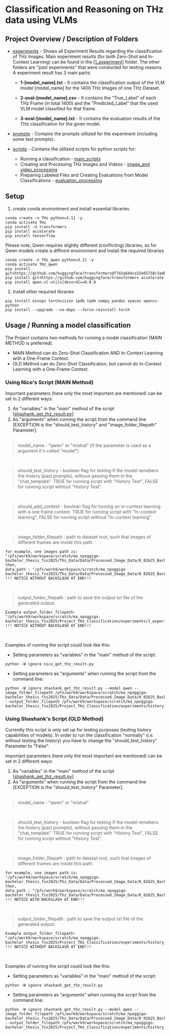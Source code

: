# Classification and Reasoning on THz data using VLMs

## Project Overview / Description of Folders
* [experiments](https://github.com/Nicolas-Poggi/Project_THz_Classification/tree/main/experiments) - Shows all Experiment Results regarding the classification of THz Images. Main experiment results (for both Zero-Shot and In-Context Learning) can be found in the [[1_experiment](https://github.com/Nicolas-Poggi/Project_THz_Classification/tree/main/experiments/1_experiment)] folder. The other folders are "past experiments" that were conducted for testing reasons. A experiment result has 3 main parts:
  * **1-[model_name].txt** - It contains the classification output of the VLM model [model_name] for the 1400 THz Images of one THz Dataset.

  * **2-eval-[model_name].csv** - It  contains the "True_Label" of each THz Frame (in total 1400) and the "Predicted_Label" that the used VLM model classified for that frame.

  * **3-eval-[model_name].txt** - It contains the evaluation results of the THz classification for the given model.  

* [prompts](https://github.com/Nicolas-Poggi/Project_THz_Classification/tree/main/prompts) - Contains the prompts utilized for the experiment (including some test prompts).
  
* [scripts](https://github.com/Nicolas-Poggi/Project_THz_Classification/tree/main/scripts) - Contains the utilized scripts for python scripts for:
  * Running a classification - [main_scripts](https://github.com/Nicolas-Poggi/Project_THz_Classification/tree/main/scripts/main_scripts)
  * Creating and Processing THz Images and Videos - [image_and video_processing](https://github.com/Nicolas-Poggi/Project_THz_Classification/tree/main/scripts/image_and_video_processing)
  * Preparing Labeled Files and Creating Evaluations from Model Classifications  - [evaluation_processing](https://github.com/Nicolas-Poggi/Project_THz_Classification/tree/main/scripts/evaluation_processing)


## Setup

1. create conda environtment and install essential libraries

```
conda create -n THz python=3.11 -y
conda activate THz
pip install -U transformers
pip install accelerate
pip install tensorflow
```

Please note, Qwen requires slightly different (conflicting) libraries, so for Qwen models create a diffirent environment and install the required libraries

```
conda create -n THz_qwen python=3.11 -y
conda activate THz_qwen
pip install git+https://github.com/huggingface/transformers@f742a644ca32e65758c3adb36225aef1731bd2a8
pip install git+https://github.com/huggingface/transformers accelerate
pip install qwen-vl-utils[decord]==0.0.8
```

2. Install other required libraries

```
pip install einops torchvision ipdb tqdm numpy pandas spaces opencv-python
pip install --upgrade --no-deps --force-reinstall torch
```


## Usage / Running a model classification
The Project contains two methods for running a model classification (MAIN METHOD is preferred). 
* MAIN Method can do Zero-Shot Classification AND In-Context Learning with a One-Frame Context.
* OLD Method can do Zero-Shot Classification, but cannot do In-Context Learning with a One-Frame Context.

### Using Nico's Script (MAIN Method)

Important parameters (here only the most important are mentioned) can be set in 2 different ways:
1. As "variables" in the "main" method of the script [[shashank_get_thz_result.py](https://github.com/Nicolas-Poggi/Project_THz_Classification/blob/main/scripts/main_scripts/shashank_get_thz_result.py)]
2. As "arguments" when running the script from the command line [EXCEPTION is the "should_test_history" and "image_folder_filepath" Parameter].
<br><br>

> model_name : "qwen" or "mistral"  (if the parameter is used as a argument it's called "model")
<br>

> should_test_history - boolean flag for testing if the model remebers the history (past prompts), without passing them in the "chat_template". TRUE for running script with "History Test", FALSE for running script wihtout "History Test".
<br>

> should_add_context  - boolean flag for turning on in-context learning with a one frame context. TRUE for running script with "In-context learning", FALSE for running script without "In-context learning". 
<br>

> image_folder_filepath : path to dataset root, such that images of different frames are inside this path.
```
for example, one images path is: "/pfs/work9/workspace/scratch/ma_npoggigo-bachelor_thesis_fss2025/Thz_Data/Data/Processed_Image_Data/0_02625_Backside_Softmax/combined_images/depth_image_layer_0001.png"
then,
data_path : "/pfs/work9/workspace/scratch/ma_npoggigo-bachelor_thesis_fss2025/Thz_Data/Data/Processed_Image_Data/0_02625_Backside_Softmax/combined_images"
!!! NOTICE WITHOUT BACKSLASH AT END!!!
```
<br>

> output_folder_filepath : path to save the output txt file of the generated output.
```
Example output_folder_filepath: "/pfs/work9/workspace/scratch/ma_npoggigo-bachelor_thesis_fss2025/Project_THz_Classification/experiments/1_experiment/0_zero_shot"
!!! NOTICE WITHOUT BACKSLASH AT END!!!
```
<br>

Examples of running the script could look like this:
* Setting parameters as "variables" in the "main" method of the script:
```
python -W ignore nico_get_thz_result.py
```

* Setting parameters as "arguments" when running the script from the command line:
```
python -W ignore shashank_get_thz_result.py --model qwen --image_folder_filepath /pfs/work9/workspace/scratch/ma_npoggigo-bachelor_thesis_fss2025/Thz_Data/Data/Processed_Image_Data/0_02625_Backside_Softmax/ --output_folder_filepath /pfs/work9/workspace/scratch/ma_npoggigo-bachelor_thesis_fss2025/Project_THz_Classification/experiments/history_test/shashank_results
```


### Using Shashank's Script (OLD Method) 

Currently this script is only set up for testing purposes (testing history capabilities of models). In order to run the classification "normally" (i.e. without testing the history) you have to change the "should_test_history" Parameter to "False". 

Important parameters (here only the most important are mentioned) can be set in 2 different ways:
1. As "variables" in the "main" method of the script [[shashank_get_thz_result.py](https://github.com/Nicolas-Poggi/Project_THz_Classification/blob/main/scripts/main_scripts/shashank_get_thz_result.py)]
2. As "arguments" when running the script from the command line [EXCEPTION is the "should_test_history" Parameter].
<br><br>

> model_name : "qwen" or "mistral"
<br>

> should_test_history - boolean flag for testing if the model remebers the history (past prompts), without passing them in the "chat_template". TRUE for running script with "History Test", FALSE for running script wihtout "History Test".
<br>

> image_folder_filepath : path to dataset root, such that images of different frames are inside this path.
```
for example, one images path is: "/pfs/work9/workspace/scratch/ma_npoggigo-bachelor_thesis_fss2025/Thz_Data/Data/Processed_Image_Data/0_02625_Backside_Softmax/depth_image_layer_0001.png"
then,
data_path : "/pfs/work9/workspace/scratch/ma_npoggigo-bachelor_thesis_fss2025/Thz_Data/Data/Processed_Image_Data/0_02625_Backside_Softmax/"
!!! NOTICE WITH BACKSLASH AT END!!!
```
<br>

> output_folder_filepath : path to save the output txt file of the generated output.
```
Example output_folder_filepath: "/pfs/work9/workspace/scratch/ma_npoggigo-bachelor_thesis_fss2025/Project_THz_Classification/experiments/history_test/shashank_results"
!!! NOTICE WITHOUT BACKSLASH AT END!!!
```
<br>

Examples of running the script could look like this:
* Setting parameters as "variables" in the "main" method of the script:
```
python -W ignore shashank_get_thz_result.py
```

* Setting parameters as "arguments" when running the script from the command line:
```
python -W ignore shashank_get_thz_result.py --model qwen --image_folder_filepath /pfs/work9/workspace/scratch/ma_npoggigo-bachelor_thesis_fss2025/Thz_Data/Data/Processed_Image_Data/0_02625_Backside_Softmax/ --output_folder_filepath /pfs/work9/workspace/scratch/ma_npoggigo-bachelor_thesis_fss2025/Project_THz_Classification/experiments/history_test/shashank_results
```
